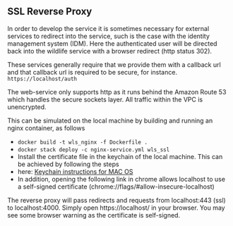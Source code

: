 ## SSL Reverse Proxy

In order to develop the service it is sometimes necessary for external services to redirect into the service, such is 
the case with the identity management system (IDM). Here the authenticated user will be directed back into the 
wildlife service with a browser redirect (http status 302).

These services generally require that we provide them with a callback url and that callback url is required to be secure, for instance.
```https://localhost/auth```

The web-service only supports http as it runs behind the Amazon Route 53 which handles the secure sockets layer. 
All traffic within the VPC is unencrypted.

This can be simulated on the local machine by building and running an nginx container, as follows
- ```docker build -t wls_nginx -f Dockerfile .```
- ```docker stack deploy -c nginx-service.yml wls_ssl```
- Install the certificate file in the keychain of the local machine. This can be achieved by following the steps 
- here: [Keychain instructions for MAC OS](https://support.securly.com/hc/en-us/articles/206058318-How-to-install-the-Securly-SSL-certificate-on-Mac-OSX-)
- In addition, opening the following link in chrome allows localhost to use a self-signed certificate (chrome://flags/#allow-insecure-localhost)

The reverse proxy will pass redirects and requests from localhost:443 (ssl) to localhost:4000. 
Simply open https://localhost/ in your browser. You may see some browser warning as the certificate is self-signed.
